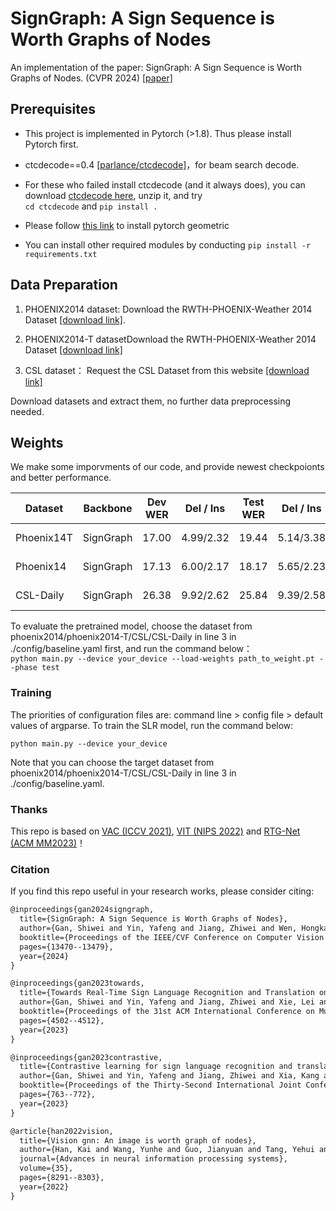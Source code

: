 # SignGraph: A Sign Sequence is Worth Graphs of Nodes
An implementation of the paper: SignGraph: A Sign Sequence is Worth Graphs of Nodes. (CVPR 2024) [[paper]](https://openaccess.thecvf.com/content/CVPR2024/papers/Gan_SignGraph_A_Sign_Sequence_is_Worth_Graphs_of_Nodes_CVPR_2024_paper.pdf)

## Prerequisites

- This project is implemented in Pytorch (>1.8). Thus please install Pytorch first.

- ctcdecode==0.4 [[parlance/ctcdecode]](https://github.com/parlance/ctcdecode)，for beam search decode.

- For these who failed install ctcdecode (and it always does), you can download [ctcdecode here](https://drive.google.com/file/d/1LjbJz60GzT4qK6WW59SIB1Zi6Sy84wOS/view?usp=sharing), unzip it, and try    
`cd ctcdecode` and `pip install .`

- Please follow [this link](https://pytorch-geometric.readthedocs.io/en/latest/install/installation.html) to install pytorch geometric

- You can install other required modules by conducting 
   `pip install -r requirements.txt`

 

 

## Data Preparation
 
1. PHOENIX2014 dataset: Download the RWTH-PHOENIX-Weather 2014 Dataset [[download link]](https://www-i6.informatik.rwth-aachen.de/~koller/RWTH-PHOENIX/). 

2. PHOENIX2014-T datasetDownload the RWTH-PHOENIX-Weather 2014 Dataset [[download link]](https://www-i6.informatik.rwth-aachen.de/~koller/RWTH-PHOENIX-2014-T/)

3. CSL dataset： Request the CSL Dataset from this website [[download link]](https://ustc-slr.github.io/openresources/cslr-dataset-2015/index.html)

 
Download datasets and extract them, no further data preprocessing needed. 

## Weights  

We make some imporvments of our code, and provide newest checkpoionts and better performance.

|Dataset | Backbone | Dev WER | Del / Ins | Test WER  | Del / Ins | Pretrained model                                            |
| --------| -------- | ---------- | ----------- | ----------- | -----------| --- |
|Phoenix14T | SignGraph |  17.00|4.99/2.32| 19.44| 5.14/3.38|[[Google Drive]](https://drive.google.com/drive/folders/1FVvbXV7f2-5lJhVlCm-bqzyZ55C1LQ-g?usp=sharing) |
|Phoenix14 |SignGraph|17.13|6.00/2.17| 18.17|5.65/2.23|[[Google Drive]](https://drive.google.com/drive/folders/1O5JBkmnu2TO8Domzd60tqql8l1zNCzHc?usp=sharing) |
|CSL-Daily |SignGraph|26.38|9.92/2.62| 25.84|9.39/2.58|[[Google Drive]](https://drive.google.com/drive/folders/1t09Ixpiujw6WJrkSF8gwexvKJie4RGsh?usp=sharing) |



​To evaluate the pretrained model, choose the dataset from phoenix2014/phoenix2014-T/CSL/CSL-Daily in line 3 in ./config/baseline.yaml first, and run the command below：   
`python main.py --device your_device --load-weights path_to_weight.pt --phase test`

### Training

The priorities of configuration files are: command line > config file > default values of argparse. To train the SLR model, run the command below:

`python main.py --device your_device`

Note that you can choose the target dataset from phoenix2014/phoenix2014-T/CSL/CSL-Daily in line 3 in ./config/baseline.yaml.
 
### Thanks

This repo is based on [VAC (ICCV 2021)](https://openaccess.thecvf.com/content/ICCV2021/html/Min_Visual_Alignment_Constraint_for_Continuous_Sign_Language_Recognition_ICCV_2021_paper.html), [VIT (NIPS 2022)](https://arxiv.org/abs/2206.00272) and [RTG-Net (ACM MM2023)](https://dl.acm.org/doi/10.1145/3581783.3611820)！

### Citation

If you find this repo useful in your research works, please consider citing:

```latex
@inproceedings{gan2024signgraph,
  title={SignGraph: A Sign Sequence is Worth Graphs of Nodes},
  author={Gan, Shiwei and Yin, Yafeng and Jiang, Zhiwei and Wen, Hongkai and Xie, Lei and Lu, Sanglu},
  booktitle={Proceedings of the IEEE/CVF Conference on Computer Vision and Pattern Recognition},
  pages={13470--13479},
  year={2024}
}

@inproceedings{gan2023towards,
  title={Towards Real-Time Sign Language Recognition and Translation on Edge Devices},
  author={Gan, Shiwei and Yin, Yafeng and Jiang, Zhiwei and Xie, Lei and Lu, Sanglu},
  booktitle={Proceedings of the 31st ACM International Conference on Multimedia},
  pages={4502--4512},
  year={2023}
}

@inproceedings{gan2023contrastive,
  title={Contrastive learning for sign language recognition and translation},
  author={Gan, Shiwei and Yin, Yafeng and Jiang, Zhiwei and Xia, Kang and Xie, Lei and Lu, Sanglu},
  booktitle={Proceedings of the Thirty-Second International Joint Conference on Artificial Intelligence, IJCAI-23},
  pages={763--772},
  year={2023}
}

@article{han2022vision,
  title={Vision gnn: An image is worth graph of nodes},
  author={Han, Kai and Wang, Yunhe and Guo, Jianyuan and Tang, Yehui and Wu, Enhua},
  journal={Advances in neural information processing systems},
  volume={35},
  pages={8291--8303},
  year={2022}
} 
```
